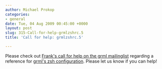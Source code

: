 ```yaml
---
author: Michael Prokop
categories:
- general
date: Tue, 04 Aug 2009 00:45:00 +0000
layout: post
slug: 315-Call-for-help-grmlzshrc.5
title: 'Call for help: grmlzshrc.5'

---
```

Please check out [Frank's call for help on the grml mailinglist](http://lists.mur.at/pipermail/grml/2009-August/004609.html) regarding a reference for [grml's zsh configuration](http://grml.org/zsh/#grmlzshconfig). Please let us know if you can help!